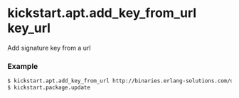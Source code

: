 # kickstart.apt.add_key_from_url key_url
Add signature key from a url

### Example

```bash
$ kickstart.apt.add_key_from_url http://binaries.erlang-solutions.com/debian/erlang_solutions.asc
$ kickstart.package.update
```
